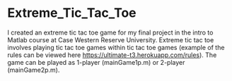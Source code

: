 # Extreme_Tic_Tac_Toe
I created an extreme tic tac toe game for my final project in the intro to Matlab course at Case Western Reserve University. Extreme tic tac toe involves playing tic tac toe games within tic tac toe games (example of the rules can be viewed here https://ultimate-t3.herokuapp.com/rules). The game can be played as 1-player (mainGame1p.m) or 2-player (mainGame2p.m).
